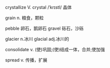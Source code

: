 crystallize V.
crystal /ˈkrɪstl/ 晶体

grain n. 粮食，颗粒

pebble 卵石，鹅卵石
gravel 砾石，沙砾

glacier n.冰川
    glacial adj.冰川的

consolidate v. (使)巩固;(使)结成一体，合并;使加强

spread v. 传播，扩展